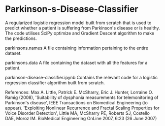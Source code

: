 # Parkinson-s-Disease-Classifier
A regularized logistic regression model built from scratch that is used to predict whether a patient is suffering from Parkinson's disease or is healthy. The code utilises SciPy optimize and Gradient Descent algorithm to make the predictions.

parkinsons.names
A file containing information pertaining to the entire dataset.

parkinsons.data
A file containing the dataset with all the features for a patient.

parkinson-disease-classifier.ipynb
Contains the relevant code for a logistic regression classifier algorithm built from scratch.

References:
Max A. Little, Patrick E. McSharry, Eric J. Hunter, Lorraine O. Ramig (2008), 'Suitability of dysphonia measurements for telemonitoring of Parkinson's disease', IEEE Transactions on Biomedical Engineering (to appear).
'Exploiting Nonlinear Recurrence and Fractal Scaling Properties for Voice Disorder Detection', Little MA, McSharry PE, Roberts SJ, Costello DAE, Moroz IM. BioMedical Engineering OnLine 2007, 6:23 (26 June 2007)
